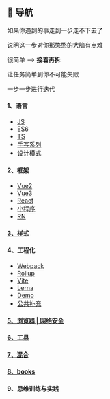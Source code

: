 
## 🚀 导航

如果你遇到的事走到一步走不下去了

说明这一步对你那憨憨的大脑有点难

很简单 --> **接着再拆**

让任务简单到你不可能失败

一步一步进行迭代


#### 1、语言

* [JS](https://github.com/yang1212/collection-about/blob/master/1%20%20%20%20-%E8%AF%AD%E8%A8%80/a%20-JS.md)
* [ES6](https://github.com/yang1212/collection-about/blob/master/1%20%20%20%20-%E8%AF%AD%E8%A8%80/b%20-ES6.md)
* [TS](https://github.com/yang1212/collection-about/blob/master/1%20%20%20%20-%E8%AF%AD%E8%A8%80/c%20-TS.md)
* [手写系列](https://github.com/yang1212/collection-about/blob/master/1%20%20%20%20-%E8%AF%AD%E8%A8%80/d%20-%E6%89%8B%E5%86%99%E7%B3%BB%E5%88%97.md)
* [设计模式](https://github.com/yang1212/collection-about/blob/master/1%20%20%20%20-%E8%AF%AD%E8%A8%80/e%20-%E8%AE%BE%E8%AE%A1%E6%A8%A1%E5%BC%8F.md)

#### 2、框架

* [Vue2](https://github.com/yang1212/collection-about/blob/master/2%20%20%20%20-%E6%A1%86%E6%9E%B6/Vue2.md)
* [Vue3](https://github.com/yang1212/collection-about/blob/master/2%20%20%20%20-%E6%A1%86%E6%9E%B6/Vue3.md)
* [React](https://github.com/yang1212/collection-about/blob/master/2%20%20%20%20-%E6%A1%86%E6%9E%B6/React.md)
* [小程序](https://github.com/yang1212/collection-about/tree/master/2%20%20%20%20-%E6%A1%86%E6%9E%B6/%E5%B0%8F%E7%A8%8B%E5%BA%8F)
* [RN](https://github.com/yang1212/collection-about/issues/46)

#### [3、样式](https://github.com/yang1212/collection-about/blob/master/3%20%20%20%20-%E6%A0%B7%E5%BC%8F/CSS.md)

#### 4、工程化

* [Webpack](https://github.com/yang1212/collection-about/blob/master/4%20%20%20%20-%E5%B7%A5%E7%A8%8B%E5%8C%96/a%20-webpack.md)
* [Rollup](https://github.com/yang1212/collection-about/blob/master/4%20%20%20%20-%E5%B7%A5%E7%A8%8B%E5%8C%96/b%20-Rollup.md)
* [Vite](https://github.com/yang1212/collection-about/blob/master/4%20%20%20%20-%E5%B7%A5%E7%A8%8B%E5%8C%96/c%20-Vite.md)
* [Lerna](https://github.com/yang1212/collection-about/blob/master/4%20%20%20%20-%E5%B7%A5%E7%A8%8B%E5%8C%96/d%20-lerna.md)
* [Demo](https://github.com/yang1212/build-demo)
* [公共补充](https://github.com/yang1212/collection-about/blob/master/4%20%20%20%20-%E5%B7%A5%E7%A8%8B%E5%8C%96/%E5%85%B6%E4%BB%96.md)


#### [5、浏览器 | 网络安全](https://github.com/yang1212/collection-about/blob/master/5%20%20%20%20-%E6%B5%8F%E8%A7%88%E5%99%A8%20I%20%E7%BD%91%E7%BB%9C%E5%AE%89%E5%85%A8/info.md)


#### [6、工具](https://github.com/yang1212/collection-about/blob/master/6%20%20%20%20-%E5%B7%A5%E5%85%B7/info.md)

#### [7、混合](https://github.com/yang1212/collection-about/blob/master/8%20%20%20%20-%E5%85%B6%E4%BB%96/info.md)

#### [8、books](https://github.com/yang1212/vue-about/blob/master/README.md)

#### 9、思维训练与实践
